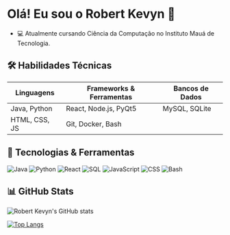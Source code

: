 # Olá! Eu sou o Robert Kevyn 👋

- 💻 Atualmente cursando Ciência da Computação no Instituto Mauá de Tecnologia.
## 🛠️ Habilidades Técnicas

| Linguagens      | Frameworks & Ferramentas  | Bancos de Dados |
|-----------------|---------------------------|-----------------|
| Java, Python    | React, Node.js, PyQt5      | MySQL, SQLite   |
| HTML, CSS, JS   | Git, Docker, Bash          |                 |


## 🔧 Tecnologias & Ferramentas
![Java](https://img.shields.io/badge/Java-ED8B00?style=for-the-badge&logo=java&logoColor=white)
![Python](https://img.shields.io/badge/Python-3776AB?style=for-the-badge&logo=python&logoColor=white)
![React](https://img.shields.io/badge/React-20232A?style=for-the-badge&logo=react&logoColor=61DAFB)
![SQL](https://img.shields.io/badge/SQL-4479A1?style=for-the-badge&logo=MySQL&logoColor=white)
![JavaScript](https://img.shields.io/badge/JavaScript-F7DF1E?style=for-the-badge&logo=javascript&logoColor=black)
![CSS](https://img.shields.io/badge/CSS-1572B6?style=for-the-badge&logo=css3&logoColor=white)
![Bash](https://img.shields.io/badge/Bash-4EAA25?style=for-the-badge&logo=gnu-bash&logoColor=white)

## 📊 GitHub Stats
![Robert Kevyn's GitHub stats](https://github-readme-stats.vercel.app/api?username=Robertkevyngg&show_icons=true&theme=radical)

[![Top Langs](https://github-readme-stats.vercel.app/api/top-langs/?username=Robertkevyngg&layout=compact&theme=radical)](https://github.com/Robertkevyngg)
